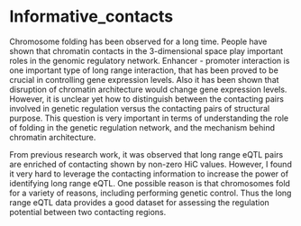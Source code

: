 # Informative_contacts


Chromosome folding has been observed for a long time. People have shown that chromatin contacts in the 3-dimensional space play important roles in the genomic regulatory network. Enhancer - promoter interaction is one important type of long range interaction, that has been proved to be crucial in controlling gene expression levels. Also it has been shown that disruption of chromatin architecture would change gene expression levels. However, it is unclear yet how to distinguish between the contacting pairs involved in genetic regulation versus the contacting pairs of structural purpose. This question is very important in terms of understanding the role of folding in the genetic regulation network, and the mechanism behind chromatin architecture. 

From previous research work, it was observed that long range eQTL pairs are enriched of contacting shown by non-zero HiC values. However, I found it very hard to leverage the contacting information to increase the power of identifying long range eQTL. One possible reason is that chromosomes fold for a variety of reasons, including performing genetic control. Thus the long range eQTL data provides a good dataset for assessing the regulation potential between two contacting regions. 



